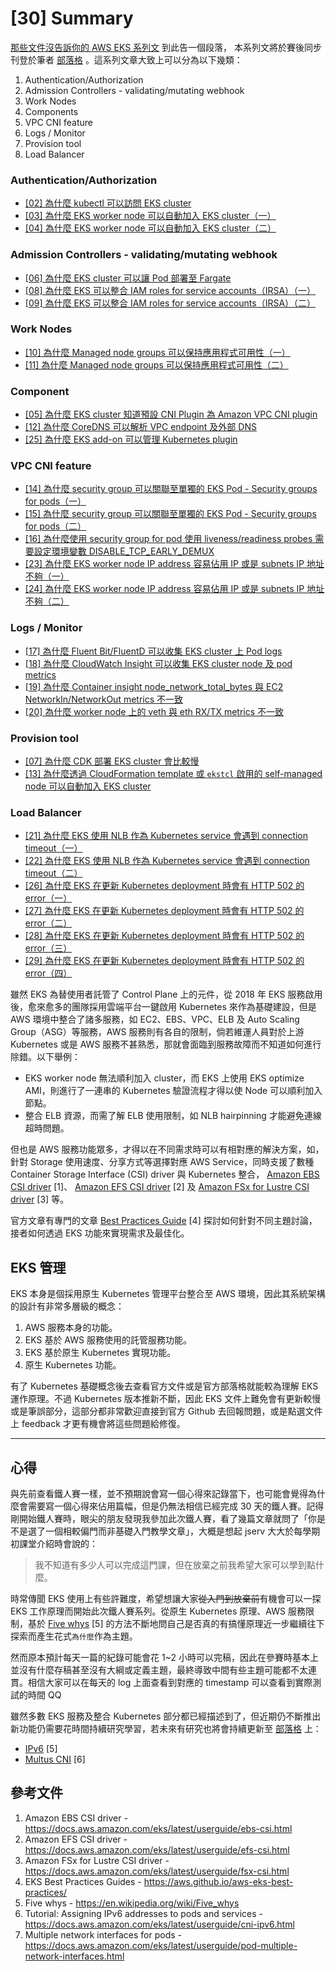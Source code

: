 # [30] Summary

[那些文件沒告訴你的 AWS EKS 系列文](https://ithelp.ithome.com.tw/users/20151040/ironman/5059) 到此告一個段落， 本系列文將於賽後同步刊登於筆者 [部落格](https://focaaby.com/) 。這系列文章大致上可以分為以下幾類：

1. Authentication/Authorization
2. Admission Controllers - validating/mutating webhook
3. Work Nodes
4. Components
5. VPC CNI feature
6. Logs / Monitor
7. Provision tool
8. Load Balancer

### Authentication/Authorization

- [[02] 為什麼 kubectl 可以訪問 EKS cluster](https://ithelp.ithome.com.tw/articles/10291926)
- [[03] 為什麼 EKS worker node 可以自動加入 EKS cluster（一）](https://ithelp.ithome.com.tw/articles/10293460)
- [[04] 為什麼 EKS worker node 可以自動加入 EKS cluster（二）](https://ithelp.ithome.com.tw/articles/10294101)

### Admission Controllers - validating/mutating webhook

- [[06] 為什麼 EKS cluster 可以讓 Pod 部署至 Fargate](https://ithelp.ithome.com.tw/articles/10294894)
- [[08] 為什麼 EKS 可以整合 IAM roles for service accounts（IRSA）（一）](https://ithelp.ithome.com.tw/articles/10297137)
- [[09] 為什麼 EKS 可以整合 IAM roles for service accounts（IRSA）（二）](https://ithelp.ithome.com.tw/articles/10297898)

### Work Nodes

- [[10] 為什麼 Managed node groups 可以保持應用程式可用性（一）](https://ithelp.ithome.com.tw/articles/10298528)
- [[11] 為什麼 Managed node groups 可以保持應用程式可用性（二）](https://ithelp.ithome.com.tw/articles/10299033)

### Component

- [[05] 為什麼 EKS cluster 知道預設 CNI Plugin 為 Amazon VPC CNI plugin](https://ithelp.ithome.com.tw/articles/10294832)
- [[12] 為什麼 CoreDNS 可以解析 VPC endpoint 及外部 DNS](https://ithelp.ithome.com.tw/articles/10299836)
- [[25] 為什麼 EKS add-on 可以管理 Kubernetes plugin](https://ithelp.ithome.com.tw/articles/10307109)

### VPC CNI feature

- [[14] 為什麼 security group 可以關聯至單獨的 EKS Pod - Security groups for pods（一）](https://ithelp.ithome.com.tw/articles/10301130)
- [[15] 為什麼 security group 可以關聯至單獨的 EKS Pod - Security groups for pods（二）](https://ithelp.ithome.com.tw/articles/10301692)
- [[16] 為什麼使用 security group for pod 使用 liveness/readiness probes 需要設定環境變數 DISABLE_TCP_EARLY_DEMUX](https://ithelp.ithome.com.tw/articles/10302422)
- [[23] 為什麼 EKS worker node IP address 容易佔用 IP 或是 subnets IP 地址不夠（一）](https://ithelp.ithome.com.tw/articles/10306193)
- [[24] 為什麼 EKS worker node IP address 容易佔用 IP 或是 subnets IP 地址不夠（二）](https://ithelp.ithome.com.tw/articles/10306725)

### Logs / Monitor

- [[17] 為什麼 Fluent Bit/FluentD 可以收集 EKS cluster 上 Pod logs](https://ithelp.ithome.com.tw/articles/10302935)
- [[18] 為什麼 CloudWatch Insight 可以收集 EKS cluster node 及 pod metrics](https://ithelp.ithome.com.tw/articles/10303687)
- [[19] 為什麼 Container insight node_network_total_bytes 與 EC2 NetworkIn/NetworkOut metrics 不一致](https://ithelp.ithome.com.tw/articles/10303961)
- [[20] 為什麼 worker node 上的 veth 與 eth RX/TX metrics 不一致](https://ithelp.ithome.com.tw/articles/10304675)

### Provision tool

- [[07] 為什麼 CDK 部署 EKS cluster 會比較慢](https://ithelp.ithome.com.tw/articles/10296310)
- [[13] 為什麼透過 CloudFormation template 或 `ekstcl` 啟用的 self-managed node 可以自動加入 EKS cluster](https://ithelp.ithome.com.tw/articles/10300506)

### Load Balancer

- [[21] 為什麼 EKS 使用 NLB 作為 Kubernetes service 會遇到 connection timeout（一）](https://ithelp.ithome.com.tw/articles/10305198)
- [[22] 為什麼 EKS 使用 NLB 作為 Kubernetes service 會遇到 connection timeout（二）](https://ithelp.ithome.com.tw/articles/10305694)
- [[26] 為什麼 EKS 在更新 Kubernetes deployment 時會有 HTTP 502 的 error（一）](https://ithelp.ithome.com.tw/articles/10307630)
- [[27] 為什麼 EKS 在更新 Kubernetes deployment 時會有 HTTP 502 的 error（二）](https://ithelp.ithome.com.tw/articles/10307973)
- [[28] 為什麼 EKS 在更新 Kubernetes deployment 時會有 HTTP 502 的 error（三）](https://ithelp.ithome.com.tw/articles/10308351)
- [[29] 為什麼 EKS 在更新 Kubernetes deployment 時會有 HTTP 502 的 error（四）](https://ithelp.ithome.com.tw/articles/10308607)

雖然 EKS 為替使用者託管了 Control Plane 上的元件，從 2018 年 EKS 服務啟用後，愈來愈多的團隊採用雲端平台一鍵啟用 Kubernetes 來作為基礎建設，但是 AWS 環境中整合了諸多服務，如 EC2、EBS、VPC、ELB 及 Auto Scaling Group（ASG）等服務，AWS 服務則有各自的限制，倘若維運人員對於上游 Kubernetes 或是 AWS 服務不甚熟悉，那就會面臨到服務故障而不知道如何進行除錯。以下舉例：

- EKS worker node 無法順利加入 cluster，而 EKS 上使用 EKS optimize AMI，則進行了一連串的 Kubernetes 驗證流程才得以使 Node 可以順利加入節點。
- 整合 ELB 資源，而需了解 ELB 使用限制，如 NLB hairpinning 才能避免連線超時問題。

但也是 AWS 服務功能眾多，才得以在不同需求時可以有相對應的解決方案，如，針對 Storage 使用速度、分享方式等選擇對應 AWS Service，同時支援了數種 Container Storage Interface (CSI) driver 與 Kubernetes 整合， [Amazon EBS CSI driver](https://docs.aws.amazon.com/eks/latest/userguide/ebs-csi.html) [1]、 [Amazon EFS CSI driver](https://docs.aws.amazon.com/eks/latest/userguide/efs-csi.html) [2] 及 [Amazon FSx for Lustre CSI driver](https://docs.aws.amazon.com/eks/latest/userguide/fsx-csi.html) [3] 等。

官方文章有專門的文章 [Best Practices Guide](https://aws.github.io/aws-eks-best-practices/) [4] 探討如何針對不同主題討論，接者如何透過 EKS 功能來實現需求及最佳化。

## EKS 管理

EKS 本身是個採用原生 Kubernetes 管理平台整合至 AWS 環境，因此其系統架構的設計有非常多層級的概念：

1. AWS 服務本身的功能。
2. EKS 基於 AWS 服務使用的託管服務功能。
3. EKS 基於原生 Kubernetes 實現功能。
4. 原生 Kubernetes 功能。

有了 Kubernetes 基礎概念後去查看官方文件或是官方部落格就能較為理解 EKS 運作原理。不過 Kubernetes 版本推新不斷，因此 EKS 文件上難免會有更新較慢或是筆誤部分，這部分都非常歡迎直接到官方 Github 去回報問題，或是點選文件上 feedback 才更有機會將這些問題給修復。

---

## 心得

與先前查看鐵人賽一樣，並不預期說會寫一個心得來記錄當下，也可能會覺得為什麼會需要寫一個心得來佔用篇幅，但是仍無法相信已經完成 30 天的鐵人賽。記得剛開始鐵人賽時，眼尖的朋友發現我參加此次鐵人賽，看了幾篇文章就問了「你是不是選了一個相較偏門而非基礎入門教學文章」，大概是想起 jserv 大大於每學期初課堂介紹時會說的：
> 我不知道有多少人可以完成這門課，但在放棄之前我希望大家可以學到點什麼。

時常傳聞 EKS 使用上有些許難度，希望想讓大家~~從入門到放棄前~~有機會可以一探 EKS 工作原理而開始此次鐵人賽系列。從原生 Kubernetes 原理、AWS 服務限制，基於 [Five whys](https://en.wikipedia.org/wiki/Five_whys) [5] 的方法不斷地問自己是否真的有搞懂原理近一步繼續往下探索而產生花式`為什麼`作為主題。

然而原本預計每天一篇的紀錄可能會花 1~2 小時可以完稿，因此在參賽時基本上並沒有什麼存稿甚至沒有大綱或定義主題，最終導致中間有些主題可能都不太連貫。相信大家可以在每天的 log 上面查看到對應的 timestamp 可以查看到實際測試的時間 QQ

雖然多數 EKS 服務及整合 Kubernetes 部分都已經描述到了，但近期仍不斷推出新功能仍需要花時間持續研究學習，若未來有研究也將會持續更新至 [部落格](https://focaaby.com/) 上：

- [IPv6](https://docs.aws.amazon.com/eks/latest/userguide/cni-ipv6.html) [5]
- [Multus CNI](https://docs.aws.amazon.com/eks/latest/userguide/pod-multiple-network-interfaces.html) [6]

## 參考文件

1. Amazon EBS CSI driver - https://docs.aws.amazon.com/eks/latest/userguide/ebs-csi.html
2. Amazon EFS CSI driver - https://docs.aws.amazon.com/eks/latest/userguide/efs-csi.html
3. Amazon FSx for Lustre CSI driver - https://docs.aws.amazon.com/eks/latest/userguide/fsx-csi.html
4. EKS Best Practices Guides - https://aws.github.io/aws-eks-best-practices/
5. Five whys - https://en.wikipedia.org/wiki/Five_whys
6. Tutorial: Assigning IPv6 addresses to pods and services - https://docs.aws.amazon.com/eks/latest/userguide/cni-ipv6.html
7. Multiple network interfaces for pods - https://docs.aws.amazon.com/eks/latest/userguide/pod-multiple-network-interfaces.html
